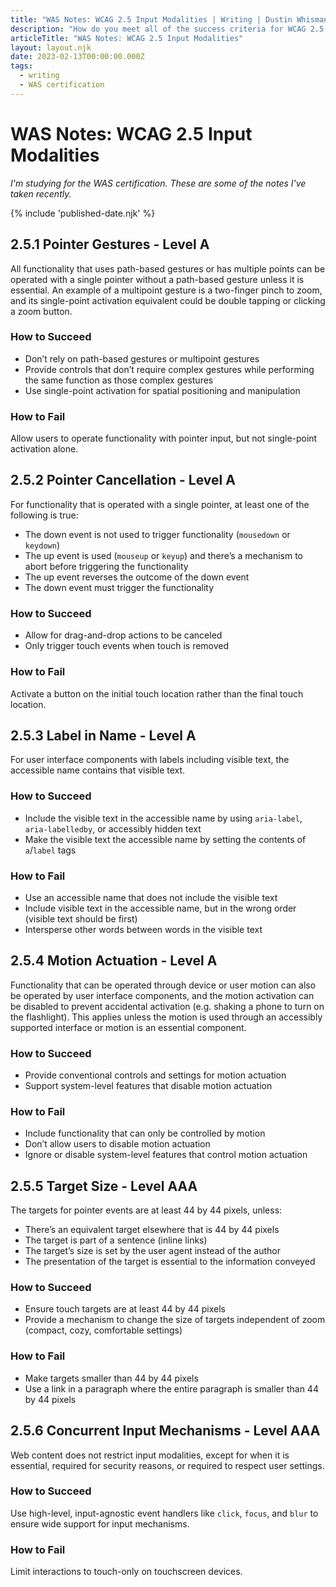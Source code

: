 ```yaml
---
title: "WAS Notes: WCAG 2.5 Input Modalities | Writing | Dustin Whisman"
description: "How do you meet all of the success criteria for WCAG 2.5 Input Modalities?"
articleTitle: "WAS Notes: WCAG 2.5 Input Modalities"
layout: layout.njk
date: 2023-02-13T00:00:00.000Z
tags:
  - writing
  - WAS certification
---
```


# WAS Notes: WCAG 2.5 Input Modalities

_I'm studying for the WAS certification. These are some of the notes I've taken recently._

{% include 'published-date.njk' %}

## 2.5.1 Pointer Gestures - Level A

All functionality that uses path-based gestures or has multiple points can be operated with a single pointer without a path-based gesture unless it is essential. An example of a multipoint gesture is a two-finger pinch to zoom, and its single-point activation equivalent could be double tapping or clicking a zoom button.

### How to Succeed

- Don’t rely on path-based gestures or multipoint gestures
- Provide controls that don’t require complex gestures while performing the same function as those complex gestures
- Use single-point activation for spatial positioning and manipulation

### How to Fail

Allow users to operate functionality with pointer input, but not single-point activation alone.

## 2.5.2 Pointer Cancellation - Level A

For functionality that is operated with a single pointer, at least one of the following is true:

- The down event is not used to trigger functionality (`mousedown` or `keydown`)
- The up event is used (`mouseup` or `keyup`) and there’s a mechanism to abort before triggering the functionality
- The up event reverses the outcome of the down event
- The down event must trigger the functionality

### How to Succeed

- Allow for drag-and-drop actions to be canceled
- Only trigger touch events when touch is removed

### How to Fail

Activate a button on the initial touch location rather than the final touch location.

## 2.5.3 Label in Name - Level A

For user interface components with labels including visible text, the accessible name contains that visible text.

### How to Succeed

- Include the visible text in the accessible name by using `aria-label`, `aria-labelledby`, or accessibly hidden text
- Make the visible text the accessible name by setting the contents of `a`/`label` tags

### How to Fail

- Use an accessible name that does not include the visible text
- Include visible text in the accessible name, but in the wrong order (visible text should be first)
- Intersperse other words between words in the visible text

## 2.5.4 Motion Actuation - Level A

Functionality that can be operated through device or user motion can also be operated by user interface components, and the motion activation can be disabled to prevent accidental activation (e.g. shaking a phone to turn on the flashlight). This applies unless the motion is used through an accessibly supported interface or motion is an essential component.

### How to Succeed

- Provide conventional controls and settings for motion actuation
- Support system-level features that disable motion actuation

### How to Fail

- Include functionality that can only be controlled by motion
- Don’t allow users to disable motion actuation
- Ignore or disable system-level features that control motion actuation

## 2.5.5 Target Size - Level AAA

The targets for pointer events are at least 44 by 44 pixels, unless:

- There’s an equivalent target elsewhere that is 44 by 44 pixels
- The target is part of a sentence (inline links)
- The target’s size is set by the user agent instead of the author
- The presentation of the target is essential to the information conveyed

### How to Succeed

- Ensure touch targets are at least 44 by 44 pixels
- Provide a mechanism to change the size of targets independent of zoom (compact, cozy, comfortable settings)

### How to Fail

- Make targets smaller than 44 by 44 pixels
- Use a link in a paragraph where the entire paragraph is smaller than 44 by 44 pixels

## 2.5.6 Concurrent Input Mechanisms - Level AAA

Web content does not restrict input modalities, except for when it is essential, required for security reasons, or required to respect user settings.

### How to Succeed

Use high-level, input-agnostic event handlers like `click`, `focus`, and `blur` to ensure wide support for input mechanisms.

### How to Fail

Limit interactions to touch-only on touchscreen devices.
